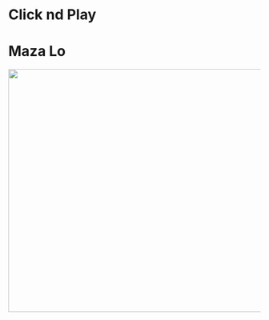 # Click nd Play
<h1>Maza Lo</h1>
<a href="http://www.laptop121.com/minimize-trading-losses-forex-market/"><img width="805" height="486" src="https://1.bp.blogspot.com/-qYFYkx4PtGc/WjQrfgw3mmI/AAAAAAAAAMM/6qlFkTVPeTgGX2iEfHdUYh1C25JY_nbQQCLcBGAs/s1600/Room%2BMein%2BAkeli%2BHn%252C%2BDekho%2BMeri%2BGarram%2BVideo%2B%25F0%259F%2592%258B%25F0%259F%2592%258B.png"></a>
